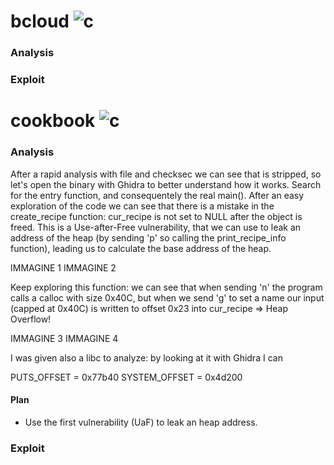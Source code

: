 # bcloud ![c](https://img.shields.io/badge/solved-success)
### Analysis
### Exploit

# cookbook ![c](https://img.shields.io/badge/solved-success)
### Analysis
After a rapid analysis with file and checksec we can see that is stripped, so let's open the binary with Ghidra to better understand how it works. Search for the entry function, and consequentely the real main(). After an easy exploration of the code we can see that there is a mistake in the create_recipe function: cur_recipe is not set to NULL after the object is freed. This is a Use-after-Free vulnerability, that we can use to leak an address of the heap (by sending 'p' so calling the print_recipe_info function), leading us to calculate the base address of the heap.

IMMAGINE 1
IMMAGINE 2

Keep exploring this function: we can see that when sending 'n' the program calls a calloc with size 0x40C, but when we send 'g' to set a name our input (capped at 0x40C) is written to offset 0x23 into cur_recipe => Heap Overflow!

IMMAGINE 3
IMMAGINE 4

I was given also a libc to analyze: by looking at it with Ghidra I can 

PUTS_OFFSET = 0x77b40
SYSTEM_OFFSET = 0x4d200

#### Plan
- Use the first vulnerability (UaF) to leak an heap address.


### Exploit
